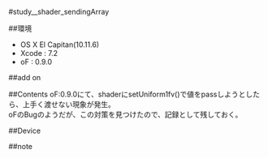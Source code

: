 #study__shader_sendingArray

##環境
*	OS X El Capitan(10.11.6)
*	Xcode : 7.2
*	oF : 0.9.0

##add on

##Contents
oF:0.9.0にて、shaderにsetUniform1fv()で値をpassしようとしたら、上手く渡せない現象が発生。  
oFのBugのようだが、この対策を見つけたので、記録として残しておく。

##Device


##note






